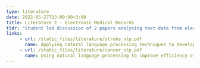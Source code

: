 ```yaml
---
type: literature
date: 2022-05-27T13:00:00+3:00
title: Literature 2 - Electronic Medical Records
tldr: "Student led discussion of 2 papers analysing text-data from electronic medical records"
links: 
     - url: /static_files/literature/stroke_nlp.pdf
       name: Applying natural language processing techniques to develop a task-specific EMR interface for timely stroke thrombolysis, A feasibility study
     - url: /static_files/literature/cancer_nlp.pdf
       name: Using natural language processing to improve efficiency of manual chart abstraction in research, the case of breast cancer recurrence
---
```

